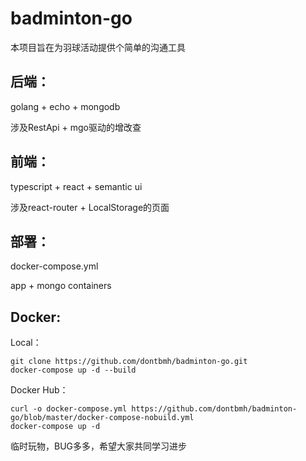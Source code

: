 # badminton-go

本项目旨在为羽球活动提供个简单的沟通工具

## 后端：

golang + echo + mongodb

涉及RestApi + mgo驱动的增改查

## 前端：

typescript + react + semantic ui

涉及react-router + LocalStorage的页面

## 部署：

docker-compose.yml

app + mongo containers

## Docker:

Local：
``` docker
git clone https://github.com/dontbmh/badminton-go.git
docker-compose up -d --build
```

Docker Hub：
``` docker
curl -o docker-compose.yml https://github.com/dontbmh/badminton-go/blob/master/docker-compose-nobuild.yml
docker-compose up -d
```

临时玩物，BUG多多，希望大家共同学习进步
